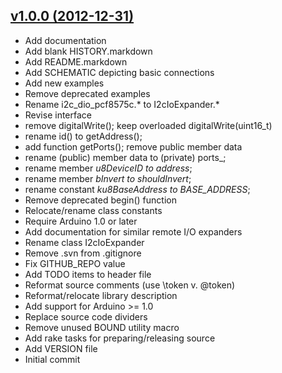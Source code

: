 ## [v1.0.0 (2012-12-31)](/4-20ma/I2cIoExpander/tree/v1.0.0)
- Add documentation
- Add blank HISTORY.markdown
- Add README.markdown
- Add SCHEMATIC depicting basic connections
- Add new examples
- Remove deprecated examples
- Rename i2c_dio_pcf8575c.* to I2cIoExpander.*
- Revise interface
- remove digitalWrite(); keep overloaded digitalWrite(uint16_t)
- rename id() to getAddress();
- add function getPorts(); remove public member data
- rename (public) member data to (private) ports_;
- rename member _u8DeviceID to address_;
- rename member _bInvert to shouldInvert_;
- rename constant _ku8BaseAddress to BASE_ADDRESS_;
- Remove deprecated begin() function
- Relocate/rename class constants
- Require Arduino 1.0 or later
- Add documentation for similar remote I/O expanders
- Rename class I2cIoExpander
- Remove .svn from .gitignore
- Fix GITHUB_REPO value
- Add TODO items to header file
- Reformat source comments (use \token v. @token)
- Reformat/relocate library description
- Add support for Arduino >= 1.0
- Replace source code dividers
- Remove unused BOUND utility macro
- Add rake tasks for preparing/releasing source
- Add VERSION file
- Initial commit

